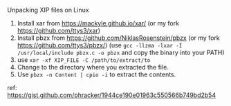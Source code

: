 
Unpacking XIP files on Linux


1. Install xar from https://mackyle.github.io/xar/ (or my fork <https://github.com/ttys3/xar>)
2. Install pbzx from https://github.com/NiklasRosenstein/pbzx (or my fork <https://github.com/ttys3/pbzx/>)
  (use `gcc -llzma -lxar -I /usr/local/include pbzx.c -o pbzx` and copy the binary into your PATH)
3. use `xar -xf XIP_FILE -C /path/to/extract/to`
4. Change to the directory where you extracted the file.
5. Use `pbzx -n Content | cpio -i` to extract the contents.


ref: <https://gist.github.com/phracker/1944ce190e01963c550566b749bd2b54>
